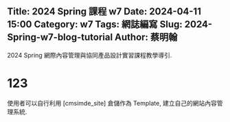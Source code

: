 Title: 2024 Spring 課程 w7
Date: 2024-04-11 15:00
Category: w7
Tags: 網誌編寫
Slug: 2024-Spring-w7-blog-tutorial
Author: 蔡明翰
---

2024 Spring 網際內容管理與協同產品設計實習課程教學導引.

<!-- PELICAN_END_SUMMARY -->

# 123
使用者可以自行利用 [cmsimde_site] 倉儲作為 Template, 建立自己的網站內容管理系統.